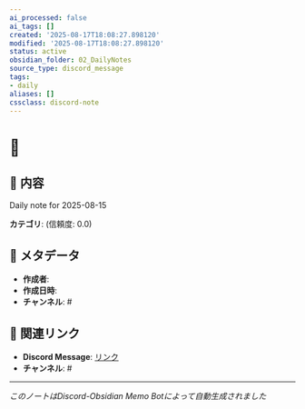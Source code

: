 ```yaml
---
ai_processed: false
ai_tags: []
created: '2025-08-17T18:08:27.898120'
modified: '2025-08-17T18:08:27.898120'
status: active
obsidian_folder: 02_DailyNotes
source_type: discord_message
tags:
- daily
aliases: []
cssclass: discord-note
---
```



# 📝

## 💭 内容

Daily note for 2025-08-15

**カテゴリ**:  (信頼度: 0.0)

## 📅 メタデータ

- **作成者**:
- **作成日時**:
- **チャンネル**: #

## 🔗 関連リンク

- **Discord Message**: [リンク](https://discord.com/channels/)
- **チャンネル**: #

---
*このノートはDiscord-Obsidian Memo Botによって自動生成されました*
